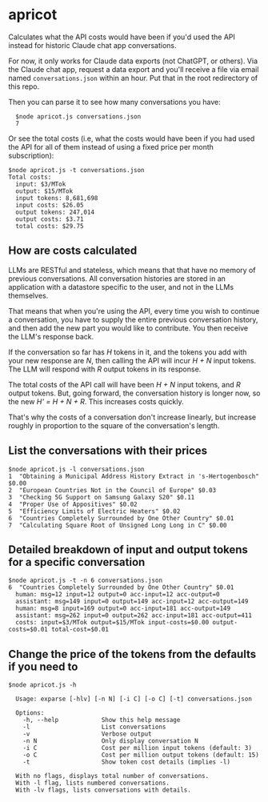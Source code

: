 # apricot

Calculates what the API costs would have been if you'd used the API instead for historic Claude chat app conversations.

For now, it only works for Claude data exports (not ChatGPT, or others). Via the Claude chat app, request a data export and you'll receive a file via email named `conversations.json` within an hour. Put that in the root redirectory of this repo.

Then you can parse it to see how many conversations you have:

```
  $node apricot.js conversations.json
  7
```

Or see the total costs (i.e, what the costs would have been if you had used the API for all of them instead of using a fixed price per month subscription):

```
$node apricot.js -t conversations.json
Total costs:
  input: $3/MTok
  output: $15/MTok
  input tokens: 8,681,698
  input costs: $26.05
  output tokens: 247,014
  output costs: $3.71
  total costs: $29.75
```

## How are costs calculated

LLMs are RESTful and stateless, which means that that have no memory of previous conversations. All conversation histories are stored in an application with a datastore specific to the user, and not in the LLMs themselves.

That means that when you're using the API, every time you wish to continue a conversation, you have to supply the entire previous conversation history, and then add the new part you would like to contribute. You then receive the LLM's response back.

If the conversation so far has *H* tokens in it, and the tokens you add with your new response are *N*, then calling the API will incur *H + N* input tokens. The LLM will respond with *R* output tokens in its response.

The total costs of the API call will have been *H + N* input tokens, and *R* output tokens. But, going forward, the conversation history is longer now, so the new *H' = H + N + R*. This increases costs quickly.

That's why the costs of a conversation don't increase linearly, but increase roughly in proportion to the square of the conversation's length.

## List the conversations with their prices

```
$node apricot.js -l conversations.json
1  "Obtaining a Municipal Address History Extract in 's-Hertogenbosch" $0.00
2  "European Countries Not in the Council of Europe" $0.03
3  "Checking 5G Support on Samsung Galaxy S20" $0.11
4  "Proper Use of Appositives" $0.02
5  "Efficiency Limits of Electric Heaters" $0.02
6  "Countries Completely Surrounded by One Other Country" $0.01
7  "Calculating Square Root of Unsigned Long Long in C" $0.00
```

## Detailed breakdown of input and output tokens for a specific conversation

```
$node apricot.js -t -n 6 conversations.json
6  "Countries Completely Surrounded by One Other Country" $0.01
  human: msg=12 input=12 output=0 acc-input=12 acc-output=0
  assistant: msg=149 input=0 output=149 acc-input=12 acc-output=149
  human: msg=8 input=169 output=0 acc-input=181 acc-output=149
  assistant: msg=262 input=0 output=262 acc-input=181 acc-output=411
  costs: input=$3/MTok output=$15/MTok input-costs=$0.00 output-costs=$0.01 total-cost=$0.01
```

## Change the price of the tokens from the defaults if you need to

```
$node apricot.js -h

  Usage: exparse [-hlv] [-n N] [-i C] [-o C] [-t] conversations.json

  Options:
    -h, --help            Show this help message
    -l                    List conversations
    -v                    Verbose output
    -n N                  Only display conversation N
    -i C                  Cost per million input tokens (default: 3)
    -o C                  Cost per million output tokens (default: 15)
    -t                    Show token cost details (implies -l)

  With no flags, displays total number of conversations.
  With -l flag, lists numbered conversations.
  With -lv flags, lists conversations with details.
```
